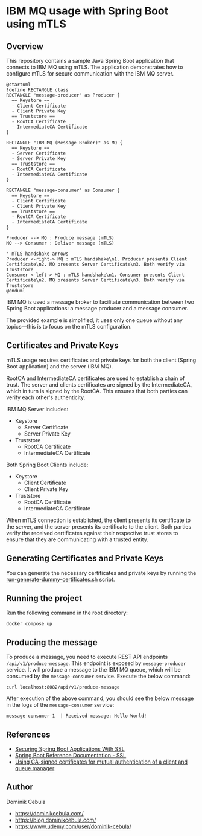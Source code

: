 # IBM MQ usage with Spring Boot using mTLS

## Overview

This repository contains a sample Java Spring Boot application that connects to IBM MQ using mTLS.
The application demonstrates how to configure mTLS for secure communication with the IBM MQ server.

```plantuml
@startuml
!define RECTANGLE class
RECTANGLE "message-producer" as Producer {
  == Keystore ==
  - Client Certificate
  - Client Private Key
  == Truststore ==
  - RootCA Certificate
  - IntermediateCA Certificate
}

RECTANGLE "IBM MQ (Message Broker)" as MQ {
  == Keystore ==
  - Server Certificate
  - Server Private Key
  == Truststore ==
  - RootCA Certificate
  - IntermediateCA Certificate
}

RECTANGLE "message-consumer" as Consumer {
  == Keystore ==
  - Client Certificate
  - Client Private Key
  == Truststore ==
  - RootCA Certificate
  - IntermediateCA Certificate
}

Producer --> MQ : Produce message (mTLS)
MQ --> Consumer : Deliver message (mTLS)

' mTLS handshake arrows
Producer <-right-> MQ : mTLS handshake\n1. Producer presents Client Certificate\n2. MQ presents Server Certificate\n3. Both verify via Truststore
Consumer <-left-> MQ : mTLS handshake\n1. Consumer presents Client Certificate\n2. MQ presents Server Certificate\n3. Both verify via Truststore
@enduml
```

IBM MQ is used a message broker to facilitate communication between two Spring Boot applications: a message producer and
a message consumer.

The provided example is simplified, it uses only one queue without any topics—this is to focus on the mTLS
configuration.

## Certificates and Private Keys

mTLS usage requires certificates and private keys for both the client (Spring Boot application) and the server (IBM MQ).

RootCA and IntermediateCA certificates are used to establish a chain of trust. The server and clients certificates are
signed by the IntermediateCA, which in turn is signed by the RootCA. This ensures that both parties can verify each
other's authenticity.

IBM MQ Server includes:

- Keystore
    - Server Certificate
    - Server Private Key
- Truststore
    - RootCA Certificate
    - IntermediateCA Certificate

Both Spring Boot Clients include:

- Keystore
    - Client Certificate
    - Client Private Key
- Truststore
    - RootCA Certificate
    - IntermediateCA Certificate

When mTLS connection is established, the client presents its certificate to the server, and the server presents its
certificate to the client. Both parties verify the received certificates against their respective trust stores to ensure
that they are communicating with a trusted entity.

## Generating Certificates and Private Keys

You can generate the necessary certificates and private keys by running
the [run-generate-dummy-certificates.sh](ibm-mq/run-generate-dummy-certificates.sh) script.

## Running the project

Run the following command in the root directory:

```shell
docker compose up
```

## Producing the message

To produce a message, you need to execute REST API endpoints `/api/v1/produce-message`. This endpoint is exposed by
`message-producer` service. It will produce a message to the IBM MQ queue, which will be consumed by the
`message-consumer` service. Execute the below command:

```shell
curl localhost:8082/api/v1/produce-message
```

After execution of the above command, you should see the below message in the logs of the `message-consumer` service:

```text
message-consumer-1  | Received message: Hello World!
```

## References

- [Securing Spring Boot Applications With SSL](https://spring.io/blog/2023/06/07/securing-spring-boot-applications-with-ssl)
- [Spring Boot Reference Documentation - SSL](https://docs.spring.io/spring-boot/reference/features/ssl.html)
- [Using CA-signed certificates for mutual authentication of a client and queue manager](https://www.ibm.com/docs/en/ibm-mq/9.4.x?topic=ccqms-using-ca-signed-certificates-mutual-authentication-client-queue-manager)

## Author

Dominik Cebula

- https://dominikcebula.com/
- https://blog.dominikcebula.com/
- https://www.udemy.com/user/dominik-cebula/
